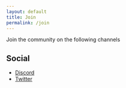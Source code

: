 ```yaml
---
layout: default
title: Join
permalink: /join
---
```


Join the community on the following channels

## Social

- [Discord](https://discord.gg/dybMMCDRHN)
- [Twitter](https://twitter.com/786worlds)

<br>
